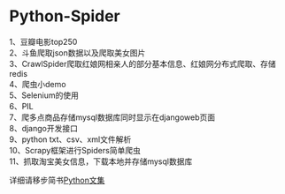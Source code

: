 # Python-Spider
1、豆瓣电影top250<br>
2、斗鱼爬取json数据以及爬取美女图片<br>
3、CrawlSpider爬取红娘网相亲人的部分基本信息、红娘网分布式爬取、存储redis<br>
4、爬虫小demo<br>
5、Selenium的使用<br>
6、PIL<br>
7、爬多点商品存储mysql数据库同时显示在djangoweb页面<br>
8、django开发接口<br>
9、python txt、csv、xml文件解析<br>
10、Scrapy框架进行Spiders简单爬虫<br>
11、抓取淘宝美女信息，下载本地并存储mysql数据库

详细请移步简书[Python文集](http://www.jianshu.com/nb/18442681)
